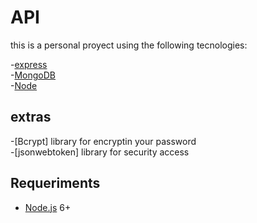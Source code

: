 # API

this is a personal proyect using the following tecnologies:

-[express](https://expressjs.com/)<br>
-[MongoDB](https://www.mongodb.com/)<br>
-[Node](https://nodejs.org/en/)<br>

## extras

-[Bcrypt] library for encryptin your password <br>
-[jsonwebtoken] library for security access <br>

## Requeriments

- [Node.js](https://nodejs.org/en/) 6+


